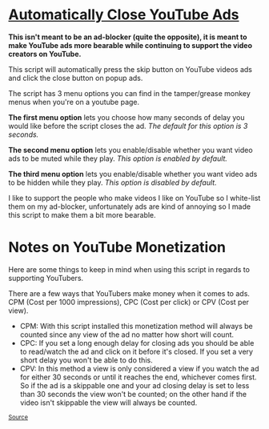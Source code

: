 # [Automatically Close YouTube Ads](https://greasyfork.org/en/scripts/9165-auto-close-youtube-ads)

**This isn't meant to be an ad-blocker (quite the opposite), it is meant to make YouTube ads more bearable while continuing to support the video creators on YouTube.**

This script will automatically press the skip button on YouTube videos ads and click the close button on popup ads.

The script has 3 menu options you can find in the tamper/grease monkey menus when you're on a youtube page.

**The first menu option** lets you choose how many seconds of delay you would like before the script closes the ad. _The default for this option is 3 seconds._

**The second menu option** lets you enable/disable whether you want video ads to be muted while they play. _This option is enabled by default._

**The third menu option** lets you enable/disable whether you want video ads to be hidden while they play. _This option is disabled by default._

I like to support the people who make videos I like on YouTube so I white-list them on my ad-blocker, unfortunately ads are kind of annoying so I made this script to make them a bit more bearable.

# Notes on YouTube Monetization

Here are some things to keep in mind when using this script in regards to supporting YouTubers.

There are a few ways that YouTubers make money when it comes to ads. CPM (Cost per 1000 impressions), CPC (Cost per click) or CPV (Cost per view).

*   CPM: With this script installed this monetization method will always be counted since any view of the ad no matter how short will count.
*   CPC: If you set a long enough delay for closing ads you should be able to read/watch the ad and click on it before it's closed. If you set a very short delay you won't be able to do this.
*   CPV: In this method a view is only considered a view if you watch the ad for either 30 seconds or until it reaches the end, whichever comes first. So if the ad is a skippable one and your ad closing delay is set to less than 30 seconds the view won't be counted; on the other hand if the video isn't skippable the view will always be counted.

<small>[Source](https://support.google.com/adwords/answer/2464960?hl=en)</small>
